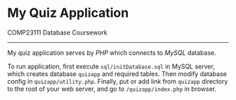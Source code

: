 # My Quiz Application
COMP23111 Database Coursework

---------------------------------

My quiz application serves by *PHP* which connects to *MySQL* database.

To run application, first execute `sql/initDatabase.sql` in MySQL server, which creates database `quizapp` and required tables. Then modify database config in `quizapp/utility.php`. Finally, put or add link from `quizapp` directory to the root of your web server, and go to `/quizapp/index.php` in browser.
